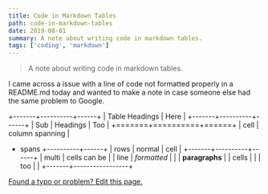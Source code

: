 ```yaml
---
title: Code in Markdown Tables
path: code-in-markdown-tables
date: 2019-08-01
summary: A note about writing code in markdown tables.
tags: ['coding', 'markdown']
---
```


> A note about writing code in markdown tables.

I came across a issue with a line of code not formatted properly in a README.md today and wanted to make a note in case someone else had the same problem to Google.

+-------+----------+------+
| Table Headings   | Here |
+-------+----------+------+
| Sub   | Headings | Too  |
+=======+==========+======+
| cell  | column spanning |
+ spans +----------+------+
| rows  | normal   | cell |
+-------+----------+------+
| multi | cells can be    |
| line  | *formatted*     |
|       | **paragraphs**  |
| cells |                 |
| too   |                 |
+-------+-----------------+

[Found a typo or problem? Edit this page.](https://github.com/Dana94/website/blob/master/blog/2019-06-23-styling-in-vuejs.md)